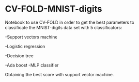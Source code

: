 # CV-FOLD-MNIST-digits

Notebook to use CV-FOLD in order to get the best parameters to classificate the MNIST-digits data set with 5 classificators:

-Support vectors machine

-Logistic regression

-Decision tree

-Ada boost
-MLP classifier

Obtaining the best score with support vector machine.

